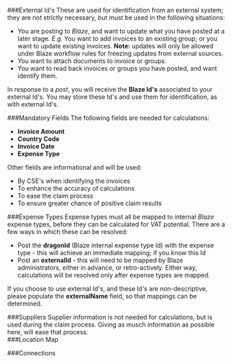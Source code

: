 ###External Id's
These are used for identification from an external system; they are not strictly necessary, but must be used in the following situations:

* You are posting to _Blaze_, and want to update what you have posted at a later stage. _E.g._ You want to add invoices to an existing group; or you want to update existing invoices. **Note:** updates will only be allowed under Blaze workflow rules for freezing updates from external sources.
* You want to attach documents to invoice or groups.
* You want to read back invoices or groups you have posted, and want identify them.

In response to a _post_, you will receive the **Blaze Id's** associated to your external Id's. You may store these Id's and use them for identification, as with external Id's.

###Mandatory Fields
The following fields are needed for calculations:

* **Invoice Amount**
* **Country Code**
* **Invoice Date**
* **Expense Type**

Other fields are informational and will be used:

* By CSE's when identifying the invoices
* To enhance the accuracy of calculations
* To ease the claim process
* To ensure greater chance of positive claim results

###Expense Types
Expense types must all be mapped to internal _Blaze_ expense types, before they can be calculated for VAT potential. There are a few ways in which these can be resolved:

* Post the **dragonId** (Blaze internal expense type Id) with the expense type - this will achieve an immediate mapping; if you know this Id
* Post an **externalId** - this will need to be mapped by Blaze administrators, either in advance, or retro-actively. Either way, calculations will be resolved only after expense types are mapped.

If you choose to use external Id's, and these Id's are non-descriptive, please populate the **externalName** field, so that mappings can be determined.

###Suppliers
Supplier information is not needed for calculations, but is used during the claim process. Giving as musch information as possible here, will ease that process.   
###Location Map

###Connections